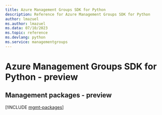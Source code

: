 ```yaml
---
title: Azure Management Groups SDK for Python
description: Reference for Azure Management Groups SDK for Python
author: lmazuel
ms.author: lmazuel
ms.data: 07/10/2023
ms.topic: reference
ms.devlang: python
ms.service: managementgroups
---
```

# Azure Management Groups SDK for Python - preview

## Management packages - preview
[!INCLUDE [mgmt-packages](management-groups-mgmt-index.md)]